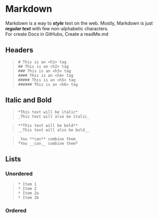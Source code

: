 # Markdown

Markdown is a way to ***style*** text on the web. Mostly, Markdown is just ***regular text*** with few non-alphabetic characters.  
For create Docs in GitHubs, Create a readMe.md 

## Headers

>  `# This is an <h1> tag`  
>  `## This is an <h2> tag`  
>  `### This is an <h3> tag`  
>  `#### This is an <h4> tag`  
>  `##### This is an <h5> tag`  
>  `###### This is an <h6> tag`  

## Italic and Bold

> `*This text will be italic*`  
> `_This text will also be italic_`  
  
> `**This text will be bold**`  
> `__This text will also be bold__`  
  
> `_You **can** combine them_`  
> `*You __can__ combine them*`

## Lists  
  
### Unordered
  
> `* Item 1`  
> `* Item 2`  
  > `* Item 2a`  
  > `* Item 2b`
  
### Ordered
